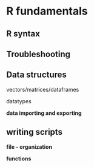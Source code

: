 # R fundamentals

## R syntax

## Troubleshooting

## Data structures

vectors/matrices/dataframes

datatypes

**data importing and exporting**

## writing scripts

**file - organization**

**functions**
